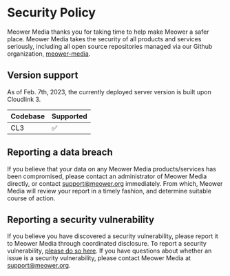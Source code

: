 # Security Policy
Meower Media thanks you for taking time to help make Meower a safer place. Meower Media takes the security of all products and services seriously, including all open source repositories managed via our Github organization, [meower-media](https://github.com/meower-media).

## Version support
As of Feb. 7th, 2023, the currently deployed server version is built upon Cloudlink 3.

| Codebase | Supported          |
| -------- | ------------------ |
| CL3      | :white_check_mark: |

## Reporting a data breach
If you believe that your data on any Meower Media products/services has been compromised, please contact an administrator of Meower Media directly, or contact support@meower.org immediately. From which, Meower Media will review your report in a timely fashion, and determine suitable course of action.

## Reporting a security vulnerability
If you believe you have discovered a security vulnerability, please report it to Meower Media through coordinated disclosure. To report a security vulnerability, [please do so here](https://github.com/meower-media-co/Meower-Server/security/advisories/new). If you have questions about whether an issue is a security vulnerability, please contact Meower Media at support@meower.org.
